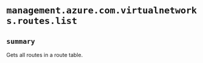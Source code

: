 # `management.azure.com.virtualnetworks.routes.list`

## `summary`
Gets all routes in a route table.


